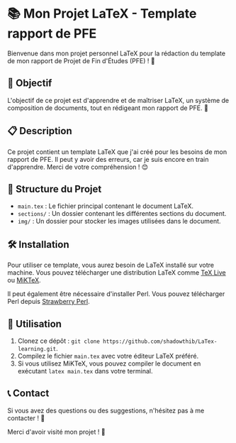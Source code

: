 # 📚 Mon Projet LaTeX - Template rapport de PFE

Bienvenue dans mon projet personnel LaTeX pour la rédaction du template de mon rapport de Projet de Fin d'Études (PFE) ! 🎉

## 🌟 Objectif

L'objectif de ce projet est d'apprendre et de maîtriser LaTeX, un système de composition de documents, tout en rédigeant mon rapport de PFE. 🚀

## 📋 Description

Ce projet contient un template LaTeX que j'ai créé pour les besoins de mon rapport de PFE. Il peut y avoir des erreurs, car je suis encore en train d'apprendre. Merci de votre compréhension ! 😊

## 📂 Structure du Projet

- `main.tex` : Le fichier principal contenant le document LaTeX.
- `sections/` : Un dossier contenant les différentes sections du document.
- `img/` : Un dossier pour stocker les images utilisées dans le document.

## 🛠️ Installation

Pour utiliser ce template, vous aurez besoin de LaTeX installé sur votre machine. Vous pouvez télécharger une distribution LaTeX comme [TeX Live](https://www.tug.org/texlive/) ou [MiKTeX](https://miktex.org/).

Il peut également être nécessaire d'installer Perl. Vous pouvez télécharger Perl depuis [Strawberry Perl](https://strawberryperl.com/).

## 🚀 Utilisation

1. Clonez ce dépôt : `git clone https://github.com/shadowthib/LaTex-learning.git`.
2. Compilez le fichier `main.tex` avec votre éditeur LaTeX préféré.
3. Si vous utilisez MiKTeX, vous pouvez compiler le document en exécutant `latex main.tex` dans votre terminal.

## 📞 Contact

Si vous avez des questions ou des suggestions, n'hésitez pas à me contacter ! 📧

Merci d'avoir visité mon projet ! 💖

